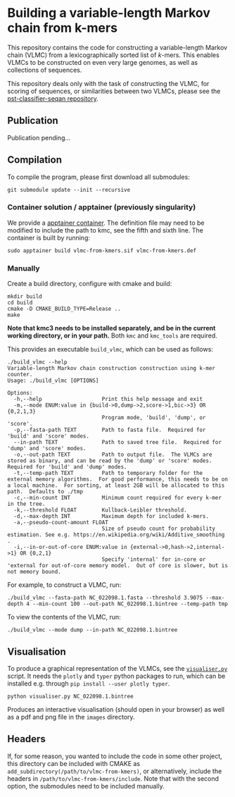 # Building a variable-length Markov chain from k-mers
This repository contains the code for constructing a variable-length Markov chain (VLMC) from a lexicographically
sorted list of _k_-mers.  This enables VLMCs to be constructed on even very large genomes, as well as collections
of sequences.

This repository deals only with the task of constructing the VLMC, for scoring of sequences, or similarities between
two VLMCs, please see the [pst-classifier-seqan repository](https://github.com/Schlieplab/PstClassifierSeqan).

## Publication
Publication pending...

## Compilation
To compile the program, please first download all submodules:

```shell script
git submodule update --init --recursive
```

### Container solution / apptainer (previously singularity)
We provide a [apptainer container](https://apptainer.org/).  The definition file may need to be modified to
include the path to kmc, see the fifth and sixth line. The container is built by running:   

```shell script
sudo apptainer build vlmc-from-kmers.sif vlmc-from-kmers.def
```

### Manually
Create a build directory, configure with cmake and build:

```shell script
mkdir build
cd build
cmake -D CMAKE_BUILD_TYPE=Release ..
make
```

__Note that kmc3 needs to be installed separately, and be in the current working directory, or in your path.__ Both `kmc` and `kmc_tools` are required. 

This provides an executable `build_vlmc`, which can be used as follows:

```shell
./build_vlmc --help
Variable-length Markov chain construction construction using k-mer counter.
Usage: ./build_vlmc [OPTIONS]

Options:
  -h,--help                   Print this help message and exit
  -m,--mode ENUM:value in {build->0,dump->2,score->1,bic->3} OR {0,2,1,3}
                              Program mode, 'build', 'dump', or 'score'.
  -p,--fasta-path TEXT        Path to fasta file.  Required for 'build' and 'score' modes.
  --in-path TEXT              Path to saved tree file.  Required for 'dump' and 'score' modes.
  -o,--out-path TEXT          Path to output file.  The VLMCs are stored as binary, and can be read by the 'dump' or 'score' modes.  Required for 'build' and 'dump' modes.
  -t,--temp-path TEXT         Path to temporary folder for the external memory algorithms.  For good performance, this needs to be on a local machine.  For sorting, at least 2GB will be allocated to this path.  Defaults to ./tmp
  -c,--min-count INT          Minimum count required for every k-mer in the tree.
  -k,--threshold FLOAT        Kullback-Leibler threshold.
  -d,--max-depth INT          Maximum depth for included k-mers.
  -a,--pseudo-count-amount FLOAT
                              Size of pseudo count for probability estimation. See e.g. https://en.wikipedia.org/wiki/Additive_smoothing .
  -i,--in-or-out-of-core ENUM:value in {external->0,hash->2,internal->1} OR {0,2,1}
                              Specify 'internal' for in-core or 'external for out-of-core memory model.  Out of core is slower, but is not memory bound.

```

For example, to construct a VLMC, run:

```shell
./build_vlmc --fasta-path NC_022098.1.fasta --threshold 3.9075 --max-depth 4 --min-count 100 --out-path NC_022098.1.bintree --temp-path tmp
```

To view the contents of the VLMC, run:
```shell
./build_vlmc --mode dump --in-path NC_022098.1.bintree
```

## Visualisation

To produce a graphical representation of the VLMCs, see the [`visualiser.py`](visualiser.py) script.
It needs the `plotly` and `typer` python packages to run, which can be installed e.g. through `pip install --user plotly typer`.

```shell
python visualiser.py NC_022098.1.bintree
```

Produces an interactive visualisation (should open in your browser) as well as a pdf and png file in the `images` directory.

## Headers
If, for some reason, you wanted to include the code in some other project, this directory can be included with CMAKE as 
`add_subdirectory(/path/to/vlmc-from-kmers)`, or alternatively, include the headers in `/path/to/vlmc-from-kmers/include`.
Note that with the second option, the submodules need to be included manually.
